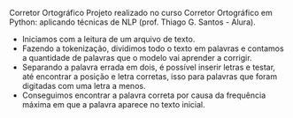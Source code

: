 Corretor Ortográfico
Projeto realizado no curso Corretor Ortográfico em Python: aplicando técnicas de NLP (prof. Thiago G. Santos - Alura).

- Iniciamos com a leitura de um arquivo de texto.
- Fazendo a tokenização, dividimos todo o texto em palavras e contamos a quantidade de palavras que o modelo vai aprender a corrigir.
- Separando a palavra errada em dois, é possível inserir letras e testar, até encontrar a posição e letra corretas, isso para palavras que foram digitadas com uma letra a menos.
- Conseguimos encontrar a palavra correta por causa da frequência máxima em que a palavra aparece no texto inicial.
